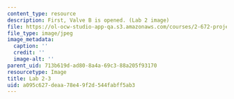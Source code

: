 ```yaml
---
content_type: resource
description: First, Valve B is opened. (Lab 2 image)
file: https://ol-ocw-studio-app-qa.s3.amazonaws.com/courses/2-672-project-laboratory-spring-2009/a095c627deaa78e49f2d544fabff5ab3_lab23.jpg
file_type: image/jpeg
image_metadata:
  caption: ''
  credit: ''
  image-alt: ''
parent_uid: 713b619d-ad80-8a4a-69c3-88a205f93170
resourcetype: Image
title: Lab 2-3
uid: a095c627-deaa-78e4-9f2d-544fabff5ab3
---
```

